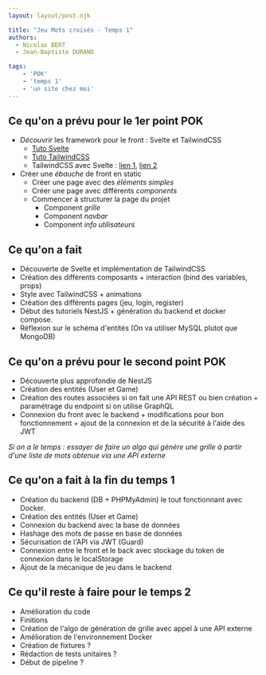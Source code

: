 ```yaml
---
layout: layout/post.njk

title: "Jeu Mots croisés - Temps 1"
authors:
  - Nicolas BERT
  - Jean-Baptiste DURAND

tags: 
    - 'POK'
    - 'temps 1'
    - 'un site chez moi'
---
```


## Ce qu'on a prévu pour le 1er point POK

- *Découvrir* les framework pour le front : Svelte et TailwindCSS
  - [Tuto Svelte](https://svelte.dev/tutorial/basics)
  - [Tuto TailwindCSS](https://tailwindcss.com/docs/installation)
  - TailwindCSS avec Svelte : [lien 1](https://blog.logrocket.com/how-to-use-tailwind-css-with-svelte/), [lien 2](https://tailwindcss.com/docs/guides/sveltekit)
- Créer une *ébauche* de front en static
  - Créer une page avec des *éléments simples* 
  - Créer une page avec différents *components*
  - Commencer à structurer la page du projet
    - Component *grille*
    - Component *navbar*
    - Component *info utilisateurs*


## Ce qu'on a fait

- Découverte de Svelte et implémentation de TailwindCSS
- Création des différents composants + interaction (bind des variables, props)
- Style avec TailwindCSS + animations
- Création des différents pages (jeu, login, register)
- Début des tutoriels NestJS + génération du backend et docker compose.
- Réflexion sur le schéma d'entités (On va utiliser MySQL plutot que MongoDB)

## Ce qu'on a prévu pour le second point POK

- Découverte plus approfondie de NestJS
- Création des entités (User et Game)
- Création des routes associées si on fait une API REST ou bien création + paramétrage du endpoint si on utilise GraphQL
- Connexion du front avec le backend + modifications pour bon fonctionnement + ajout de la connexion et de la sécurité à l'aide des JWT

*Si on a le temps : essayer de faire un algo qui génère une grille à partir d'une liste de mots obtenue via une API externe*

## Ce qu'on a fait à la fin du temps 1

- Création du backend (DB + PHPMyAdmin) le tout fonctionnant avec Docker.
- Création des entités (User et Game)
- Connexion du backend avec la base de données
- Hashage des mots de passe en base de données
- Sécurisation de l'API via JWT (Guard)
- Connexion entre le front et le back avec stockage du token de connexion dans le localStorage
- Ajout de la mécanique de jeu dans le backend

## Ce qu'il reste à faire pour le temps 2

- Amélioration du code
- Finitions
- Création de l'algo de génération de grille avec appel à une API externe
- Amélioration de l'environnement Docker
- Création de fixtures ?
- Rédaction de tests unitaires ?
- Début de pipeline ?